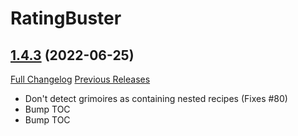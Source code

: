 # RatingBuster

## [1.4.3](https://github.com/raethkcj/RatingBuster/tree/1.4.3) (2022-06-25)
[Full Changelog](https://github.com/raethkcj/RatingBuster/compare/1.4.2...1.4.3) [Previous Releases](https://github.com/raethkcj/RatingBuster/releases)

- Don't detect grimoires as containing nested recipes (Fixes #80)  
- Bump TOC  
- Bump TOC  